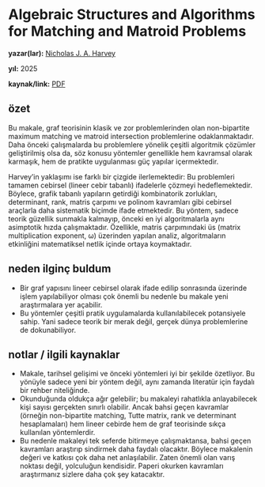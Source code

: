 # Algebraic Structures and Algorithms for Matching and Matroid Problems

**yazar(lar):** [Nicholas J. A. Harvey](https://scholar.google.com/citations?user=xdTtK9IAAAAJ&hl)

**yıl:** 2025

**kaynak/link:** [PDF](https://arxiv.org/abs/cs/0601026)

## özet

Bu makale, graf teorisinin klasik ve zor problemlerinden olan non-bipartite maximum matching ve matroid intersection problemlerine odaklanmaktadır. Daha önceki çalışmalarda bu problemlere yönelik çeşitli algoritmik çözümler geliştirilmiş olsa da, söz konusu yöntemler genellikle hem kavramsal olarak karmaşık, hem de pratikte uygulanması güç yapılar içermektedir.

Harvey’in yaklaşımı ise farklı bir çizgide ilerlemektedir: Bu problemleri tamamen cebirsel (lineer cebir tabanlı) ifadelerle çözmeyi hedeflemektedir. Böylece, grafik tabanlı yapıların getirdiği kombinatorik zorlukları, determinant, rank, matris çarpımı ve polinom kavramları gibi cebirsel araçlarla daha sistematik biçimde ifade etmektedir. Bu yöntem, sadece teorik güzellik sunmakla kalmayıp, önceki en iyi algoritmalarla aynı asimptotik hızda çalışmaktadır. Özellikle, matris çarpımındaki üs (matrix multiplication exponent, ω) üzerinden yapılan analiz, algoritmaların etkinliğini matematiksel netlik içinde ortaya koymaktadır.

## neden ilginç buldum

- Bir graf yapısını lineer cebirsel olarak ifade edilip sonrasında üzerinde işlem yapılabiliyor olması çok önemli bu nedenle bu makale yeni araştırmalara yer açabilir.
- Bu yöntemler çeşitli pratik uygulamalarda kullanılabilecek potansiyele sahip. Yani sadece teorik bir merak değil, gerçek dünya problemlerine de dokunabiliyor.

## notlar / ilgili kaynaklar

- Makale, tarihsel gelişimi ve önceki yöntemleri iyi bir şekilde özetliyor. Bu yönüyle sadece yeni bir yöntem değil, aynı zamanda literatür için faydalı bir rehber niteliğinde.
- Okunduğunda oldukça ağır gelebilir; bu makaleyi rahatlıkla anlayabilecek kişi sayısı gerçekten sınırlı olabilir. Ancak bahsi geçen kavramlar (örneğin non-bipartite matching, Tutte matrix, rank ve determinant hesaplamaları) hem lineer cebirde hem de graf teorisinde sıkça kullanılan yöntemlerdir.
- Bu nedenle makaleyi tek seferde bitirmeye çalışmaktansa, bahsi geçen kavramları araştırıp sindirmek daha faydalı olacaktır. Böylece makalenin değeri ve katkısı çok daha net anlaşılabilir. Zaten önemli olan varış noktası değil, yolculuğun kendisidir. Paperi okurken kavramları araştırmanız sizlere daha çok şey katacaktır.